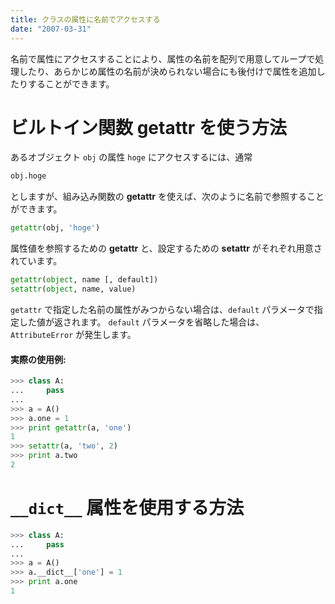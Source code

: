 ```yaml
---
title: クラスの属性に名前でアクセスする
date: "2007-03-31"
---
```


名前で属性にアクセスすることにより、属性の名前を配列で用意してループで処理したり、あらかじめ属性の名前が決められない場合にも後付けで属性を追加したりすることができます。

ビルトイン関数 getattr を使う方法
====
あるオブジェクト `obj` の属性 `hoge` にアクセスするには、通常

```python
obj.hoge
```

としますが、組み込み関数の **getattr** を使えば、次のように名前で参照することができます。

```python
getattr(obj, 'hoge')
```

属性値を参照するための **getattr** と、設定するための **setattr** がそれぞれ用意されています。

```python
getattr(object, name [, default])
setattr(object, name, value)
```

`getattr` で指定した名前の属性がみつからない場合は、`default` パラメータで指定した値が返されます。
`default` パラメータを省略した場合は、`AttributeError` が発生します。

#### 実際の使用例:
```python
>>> class A:
...     pass
...
>>> a = A()
>>> a.one = 1
>>> print getattr(a, 'one')
1
>>> setattr(a, 'two', 2)
>>> print a.two
2
```


`__dict__` 属性を使用する方法
====

```python
>>> class A:
...     pass
...
>>> a = A()
>>> a.__dict__['one'] = 1
>>> print a.one
1
```

